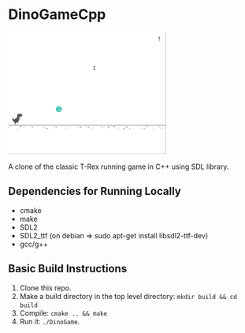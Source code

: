 # DinoGameCpp
![Alt text](media/Dinogame.gif)

A clone of the classic T-Rex running game in C++ using SDL library.

## Dependencies for Running Locally
* cmake
* make
* SDL2
* SDL2_ttf (on debian => sudo apt-get install libsdl2-ttf-dev)
* gcc/g++

## Basic Build Instructions

1. Clone this repo.
2. Make a build directory in the top level directory: `mkdir build && cd build`
3. Compile: `cmake .. && make`
4. Run it: `./DinoGame`.